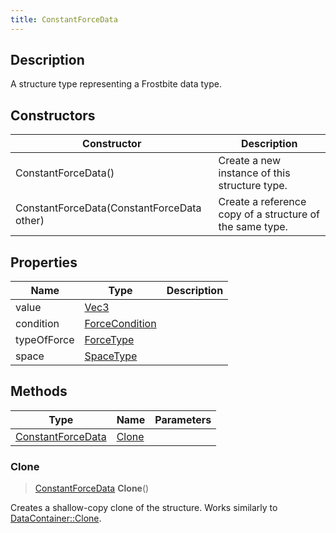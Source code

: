 ```yaml
---
title: ConstantForceData
---
```

## Description

A structure type representing a Frostbite data type.

## Constructors

| Constructor                                | Description                                              |
| ------------------------------------------ | -------------------------------------------------------- |
| ConstantForceData()                        | Create a new instance of this structure type.            |
| ConstantForceData(ConstantForceData other) | Create a reference copy of a structure of the same type. |

## Properties

| Name        | Type                              | Description |
| ----------- | --------------------------------- | ----------- |
| value       | [Vec3](/vext/ref/shared/class/Vec3) |             |
| condition   | [ForceCondition](ForceCondition)  |             |
| typeOfForce | [ForceType](ForceType)            |             |
| space       | [SpaceType](SpaceType)            |             |

## Methods

| Type                                   | Name            | Parameters |
| -------------------------------------- | --------------- | ---------- |
| [ConstantForceData](ConstantForceData) | [Clone](#clone) |            |

### Clone

> [ConstantForceData](ConstantForceData) **Clone**()

Creates a shallow-copy clone of the structure. Works similarly to [DataContainer::Clone](/vext/ref/shared/class/datacontainer#clone).
